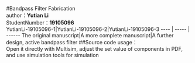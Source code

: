 #Bandpass Filter Fabrication  
author：**Yutian Li**  
StudentNumber：**19105096**  
YutianLi-19105096-1|YutianLi-19105096-2|YutianLi-19105096-3
 ---- | ----- | ------ 
The original manuscript|A more complete manuscript|A further design, active bandpass filter
##Source code usage：  
Open it directly with Multisim, adjust the set value of components in PDF, and use simulation tools for simulation  
